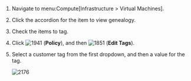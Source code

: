 1.  Navigate to menu:Compute\[Infrastructure \> Virtual Machines\].

2.  Click the accordion for the item to view genealogy.

3.  Check the items to tag.

4.  Click ![1941](1941.png) (**Policy**), and then ![1851](1851.png)
    (**Edit Tags**).

5.  Select a customer tag from the first dropdown, and then a value for
    the tag.
    
    ![2176](2176.png)
